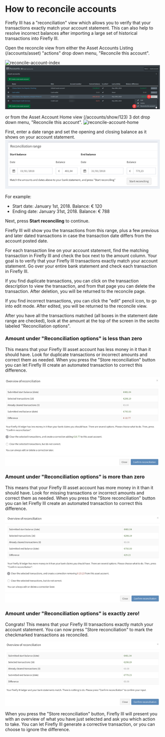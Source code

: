 # How to reconcile accounts

Firefly III has a "reconciliation" view which allows you to verify that your transactions exactly match your account statement.
This can also help to resolve incorrect balances after importing a large set of historical transactions into Firefly III.

Open the reconcile view from either the Asset Accounts Listing (/accounts/asset) "actions" drop down menu, "Reconcile this account".

![reconcile-account-index](https://github.com/firefly-iii/docs/assets/206041/8a433655-d430-4f83-b5e9-2ccc2b69e05f)
![The button is shown in your list of accounts](../../../images/how-to/firefly-iii/finances/reconcile-account-index.png)

or from the Asset Account Home view (/accounts/show/123) 3 dot drop down menu, "Reconcile this account".
![reconcile-account-home](https://github.com/firefly-iii/docs/assets/206041/497887b3-afb6-46e7-a681-d0155aadf224)

First, enter a date range and set the opening and closing balance as it shows on your account statement. 
![These dates and amounts must match your bank statement.](../../../images/how-to/firefly-iii/finances/reconcile-set-amounts.png)

For example:

* Start date: January 1st, 2018. Balance: € 120
* Ending date: January 31st, 2018. Balance: € 788

Next, press **Start reconciling** to continue.

Firefly III will show you the transactions from this range, plus a few previous and later dated transactions in case the transaction date differs from the account posted date.

For each transaction line on your account statement, find the matching transaction in Firefly III and check the box next to the amount column. Your goal is to verify that your Firefly III transactions exactly match your account statement. Go over your entire bank statement and check each transaction in Firefly III.  

If you find duplicate transactions, you can click on the transaction description to view the transaction, and from that page you can delete the transaction. After deletion, you will be returned to the reconcile page.

If you find incorrect transactions, you can click the "edit" pencil icon, to go into edit mode. After edited, you will be returned to the reconcile view.

After you have all the transactions matched (all boxes in the statement date range are checked), look at the amount at the top of the screen in the secito labeled "Reconciliation options". 

### Amount under "Reconciliation options" is less than zero

This means that your Firefly III asset account has less money in it than it should have. Look for duplicate transactions or incorrect amounts and correct them as needed. When you press the "Store reconciliation" button you can let Firefly III create an automated transaction to correct this difference. 

![When your account is too low on funds, you can allow Firefly III to create a corrective transaction.](../../../images/how-to/firefly-iii/finances/reconcile-negative-action.png)

### Amount under "Reconciliation options" is more than zero

This means that your Firefly III asset account has more money in it than it should have. Look for missing transactions or incorrect amounts and correct them as needed. When you press the "Store reconciliation" button you can let Firefly III create an automated transaction to correct this difference. 

![When your account is too full, you can allow Firefly III to create a corrective transaction.](../../../images/how-to/firefly-iii/finances/reconcile-positive-action.png)

### Amount under "Reconciliation options" is exactly zero!

Congrats! This means that your Firefly III transactions exactly match your account statement. You can now press "Store reconciliation" to mark the checkmarked transactions as reconciled.

![When there is no mismatch between your bank statements and Firefly III, you don't need to do anything.](../../../images/how-to/firefly-iii/finances/reconcile-neutral-action.png)

When you press the "Store reconciliation" button, Firefly III will present you with an overview of what you have just selected and ask you which action to take. You can let Firefly III generate a corrective transaction, or you can choose to ignore the difference. 

